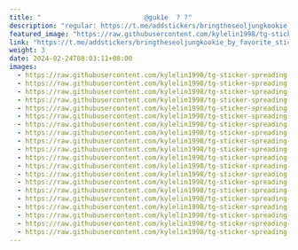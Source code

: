 ```yaml
---
title: "‌ ‌ ‌ ‌ ‌‌ ‌ ‌  ‌‌ ‌ ‌ ‌ ‌ ‌ ‌‌     ‌ ‌    ‌ ‌ ‌@guk1e  ‌? ?"
description: "regular: https://t.me/addstickers/bringtheseoljungkookie_by_favorite_stickers_bot"
featured_image: "https://raw.githubusercontent.com/kylelin1998/tg-sticker-spreading-worldwide-images/main/img/4c6c381a-74fc-4a86-af27-b2572c634f42.jpg"
link: "https://t.me/addstickers/bringtheseoljungkookie_by_favorite_stickers_bot"
weight: 3
date: 2024-02-24T08:03:11+08:00
images:
  - https://raw.githubusercontent.com/kylelin1998/tg-sticker-spreading-worldwide-images/main/img/4c6c381a-74fc-4a86-af27-b2572c634f42.jpg
  - https://raw.githubusercontent.com/kylelin1998/tg-sticker-spreading-worldwide-images/main/img/c10c9d94-1778-4fda-be87-9d80b3d7d38a.jpg
  - https://raw.githubusercontent.com/kylelin1998/tg-sticker-spreading-worldwide-images/main/img/06ab4007-566f-4130-b93d-a9b95c5c53c2.jpg
  - https://raw.githubusercontent.com/kylelin1998/tg-sticker-spreading-worldwide-images/main/img/e0c1f4af-7228-46f5-8466-237b037f5885.jpg
  - https://raw.githubusercontent.com/kylelin1998/tg-sticker-spreading-worldwide-images/main/img/54212884-2424-44c7-8598-dd2f50e1c528.jpg
  - https://raw.githubusercontent.com/kylelin1998/tg-sticker-spreading-worldwide-images/main/img/ac4989e3-bcae-4a0e-a8aa-a42a3b7e4540.jpg
  - https://raw.githubusercontent.com/kylelin1998/tg-sticker-spreading-worldwide-images/main/img/44dbdd8c-727d-4cd6-9c5a-5bcc9261bf86.jpg
  - https://raw.githubusercontent.com/kylelin1998/tg-sticker-spreading-worldwide-images/main/img/151e1ed3-050a-4c12-8461-9940980be2ea.jpg
  - https://raw.githubusercontent.com/kylelin1998/tg-sticker-spreading-worldwide-images/main/img/bd1733ed-8ed8-463d-adb1-01093347a9ea.jpg
  - https://raw.githubusercontent.com/kylelin1998/tg-sticker-spreading-worldwide-images/main/img/71e5a304-d653-4c9f-afdb-55c7f66b7e15.jpg
  - https://raw.githubusercontent.com/kylelin1998/tg-sticker-spreading-worldwide-images/main/img/ec72dbe1-1bad-4a9a-9f8b-15ac6bf7bde9.jpg
  - https://raw.githubusercontent.com/kylelin1998/tg-sticker-spreading-worldwide-images/main/img/3a6b77bd-09ce-4ea0-9daa-8ce607134f57.jpg
  - https://raw.githubusercontent.com/kylelin1998/tg-sticker-spreading-worldwide-images/main/img/5dfda0cd-8a2e-467c-9409-7feb752fa983.jpg
  - https://raw.githubusercontent.com/kylelin1998/tg-sticker-spreading-worldwide-images/main/img/9488582b-ad67-4913-b08b-5adacc370893.jpg
  - https://raw.githubusercontent.com/kylelin1998/tg-sticker-spreading-worldwide-images/main/img/59109cef-9a47-44db-a7d4-f0785598ce88.jpg
  - https://raw.githubusercontent.com/kylelin1998/tg-sticker-spreading-worldwide-images/main/img/fe52c11b-74d7-494b-ab5a-b5b75cea2c53.jpg
  - https://raw.githubusercontent.com/kylelin1998/tg-sticker-spreading-worldwide-images/main/img/b9acce1e-0c79-4bea-85b5-00f7de077a41.jpg
  - https://raw.githubusercontent.com/kylelin1998/tg-sticker-spreading-worldwide-images/main/img/840a48bd-0d96-4da5-ae8a-eef774fcc9f4.jpg
  - https://raw.githubusercontent.com/kylelin1998/tg-sticker-spreading-worldwide-images/main/img/d4fba14f-3a02-4aab-9449-6fb8974310db.jpg
  - https://raw.githubusercontent.com/kylelin1998/tg-sticker-spreading-worldwide-images/main/img/ee7134a0-3af4-4206-bcbe-7b0c9761ddfd.jpg
---
```

